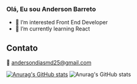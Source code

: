 ### Olá, Eu sou Anderson Barreto
- 👀 I’m interested Front End Developer
- 🌱 I’m currently learning React
 
## Contato
📧 andersondiasmd25@gmail.com

 


[![Anurag's GitHub stats](https://github-readme-stats.vercel.app/api?username=andersonDias89)](https://github.com/anuraghazra/github-readme-stats)
![Anurag's GitHub stats](https://github-readme-stats.vercel.app/api?username=andersonDias89&show_icons=true&theme=radical)





